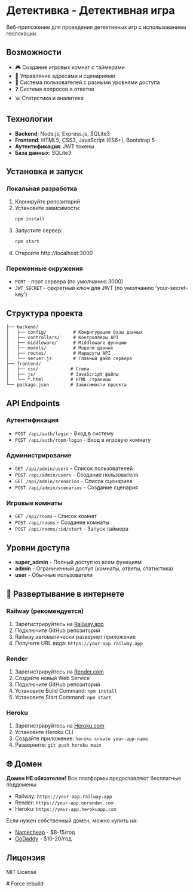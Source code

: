 # Детективка - Детективная игра

Веб-приложение для проведения детективных игр с использованием геолокации.

## Возможности

- 🎮 Создание игровых комнат с таймерами
- 📍 Управление адресами и сценариями
- 👥 Система пользователей с разными уровнями доступа
- ❓ Система вопросов и ответов
- 📊 Статистика и аналитика

## Технологии

- **Backend**: Node.js, Express.js, SQLite3
- **Frontend**: HTML5, CSS3, JavaScript (ES6+), Bootstrap 5
- **Аутентификация**: JWT токены
- **База данных**: SQLite3

## Установка и запуск

### Локальная разработка

1. Клонируйте репозиторий
2. Установите зависимости:
   ```bash
   npm install
   ```
3. Запустите сервер:
   ```bash
   npm start
   ```
4. Откройте http://localhost:3000

### Переменные окружения

- `PORT` - порт сервера (по умолчанию 3000)
- `JWT_SECRET` - секретный ключ для JWT (по умолчанию 'your-secret-key')

## Структура проекта

```
├── backend/
│   ├── config/          # Конфигурация базы данных
│   ├── controllers/     # Контроллеры API
│   ├── middleware/      # Middleware функции
│   ├── models/          # Модели данных
│   ├── routes/          # Маршруты API
│   └── server.js        # Главный файл сервера
├── frontend/
│   ├── css/            # Стили
│   ├── js/             # JavaScript файлы
│   └── *.html          # HTML страницы
└── package.json        # Зависимости проекта
```

## API Endpoints

### Аутентификация
- `POST /api/auth/login` - Вход в систему
- `POST /api/auth/room-login` - Вход в игровую комнату

### Администрирование
- `GET /api/admin/users` - Список пользователей
- `POST /api/admin/users` - Создание пользователя
- `GET /api/admin/scenarios` - Список сценариев
- `POST /api/admin/scenarios` - Создание сценария

### Игровые комнаты
- `GET /api/rooms` - Список комнат
- `POST /api/rooms` - Создание комнаты
- `POST /api/rooms/:id/start` - Запуск таймера

## Уровни доступа

- **super_admin** - Полный доступ ко всем функциям
- **admin** - Ограниченный доступ (комнаты, ответы, статистика)
- **user** - Обычные пользователи

## 🚀 Развертывание в интернете

### Railway (рекомендуется)
1. Зарегистрируйтесь на [Railway.app](https://railway.app)
2. Подключите GitHub репозиторий
3. Railway автоматически развернет приложение
4. Получите URL вида: `https://your-app.railway.app`

### Render
1. Зарегистрируйтесь на [Render.com](https://render.com)
2. Создайте новый Web Service
3. Подключите GitHub репозиторий
4. Установите Build Command: `npm install`
5. Установите Start Command: `npm start`

### Heroku
1. Зарегистрируйтесь на [Heroku.com](https://heroku.com)
2. Установите Heroku CLI
3. Создайте приложение: `heroku create your-app-name`
4. Разверните: `git push heroku main`

## 🌐 Домен

**Домен НЕ обязателен!** Все платформы предоставляют бесплатные поддомены:
- Railway: `https://your-app.railway.app`
- Render: `https://your-app.onrender.com`
- Heroku: `https://your-app.herokuapp.com`

Если нужен собственный домен, можно купить на:
- [Namecheap](https://namecheap.com) - $8-15/год
- [GoDaddy](https://godaddy.com) - $10-20/год

## Лицензия

MIT License

#   F o r c e   r e b u i l d  
 